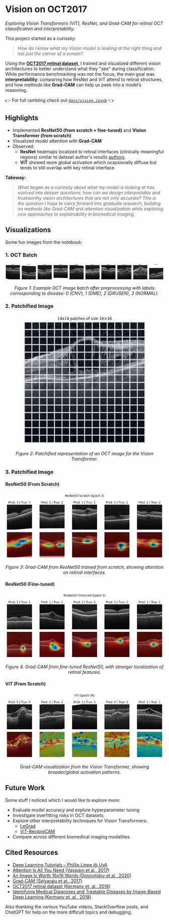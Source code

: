 # Vision on OCT2017

*Exploring Vision Transformers (ViT), ResNet, and Grad-CAM for retinal OCT classification and interpretability.*

This project started as a curiosity:  
> *How do I know what my Vision model is looking at the right thing and not just the corner of a screen?*

Using the [**OCT2017 retinal dataset**](https://data.mendeley.com/datasets/rscbjbr9sj/2), I trained and visualized different vision architectures to better understand what they "see" during classification. While performance benchmarking was not the focus, the main goal was **interpretability**: comparing how ResNet and ViT attend to retinal structures, and how methods like **Grad-CAM** can help us peek into a model’s reasoning.

👉 For full rambling check out [`docs/vision.ipynb`](docs/vision.ipynb) 👈


## Highlights
- Implemented **ResNet50 (from scratch + fine-tuned)** and **Vision Transformer (from scratch)**  
- Visualized model attention with **Grad-CAM**  
- Observed:
  - **ResNet** heatmaps localized to retinal interfaces (clinically meaningful regions) similar to dataset author's results [authors](https://www.cell.com/cell/fulltext/S0092-8674(18)30154-5).  
  - **ViT** showed more global activation which ocassionally diffuse but tends to still overlap with key retinal interface.  

**Takeway:**
> *What began as a curiosity about what my model is looking at has evolved into deeper questions: how can we design interpretable and trustworthy vision architectures that are not only accurate? This is the question I hope to carry forward into graduate research, building on methods like Grad-CAM and attention visualization while exploring new approaches to explainability in biomedical imaging.*



## Visualizations
Some fun images from the notebook:

### 1. OCT Batch
<p align="center">
  <img src="./docs/images/sample_test_images.png" width=""/>
</p>
<p align="center"><em>Figure 1: Example OCT image batch after preprocessing with labels corresponding to disease: 0 (CNV), 1 (DME), 2 (DRUSEN), 3 (NORMAL).</em></p>

### 2. Patchified Image
<p align="center">
  <img src="./docs/images/patchified_img.png" width="400"/>
</p>
<p align="center"><em>Figure 2: Patchified representation of an OCT image for the Vision Transformer.</em></p>

### 3. Patchified Image

#### ResNet50 (From Scratch)
<p align="center">
  <img src="./docs/images/ResNet50_Scratch_Sample.png"/>
</p>
<p align="center"><em>Figure 3: Grad-CAM from ResNet50 trained from scratch, showing attention on retinal interfaces.</em></p>

#### ResNet50 (Fine-tuned)
<p align="center">
  <img src="./docs/images/ResNet50_Finetuned_Sample.png">
</p>
<p align="center"><em>Figure 4. Grad-CAM from fine-tuned ResNet50, with stronger localization of retinal features.</em></p>

#### ViT (From Scratch)
<p align="center">
  <img src="./docs/images/ViT_GradCAM_Test_Sample.png"/>
</p>
<p align="center"><em>Grad-CAM visualization from the Vision Transformer, showing broader/global activation patterns.</em></p>

## Future Work
Some stuff I noticed which I would like to explore more:
- Evaluate model accuracy and explore hyperparameter tuning  
- Investigate overfitting risks in OCT datasets
- Explore other interpretability techniques for Vision Transformers:
  - [LeGrad](https://walidbousselham.com/LeGrad/)  
  - [ViT-ReciproCAM](https://arxiv.org/pdf/2310.02588)  
- Compare across different biomedical imaging modalities  


## Cited Resources
- [Deep Learning Tutorials – Phillip Lippe @ UvA](https://uvadlc-notebooks.readthedocs.io/en/latest/index.html)  
- [Attention Is All You Need (Vaswani et al., 2017)](https://arxiv.org/abs/1706.03762)  
- [An Image Is Worth 16x16 Words (Dosovitskiy et al., 2020)](https://arxiv.org/abs/2010.11929)  
- [Grad-CAM (Selvaraju et al., 2017)](https://arxiv.org/abs/1610.02391)  
- [OCT2017 retinal dataset (Kermany et. al., 2018)](https://data.mendeley.com/datasets/rscbjbr9sj/2)
- [Identifying Medical Diagnoses and Treatable Diseases by Image-Based Deep Learning (Kermany et. al., 2018)](https://www.cell.com/cell/fulltext/S0092-8674(18)30154-5)

Also thanking the various YouTube videos, StackOverflow posts, and ChatGPT for help on the more difficult topics and debugging.
